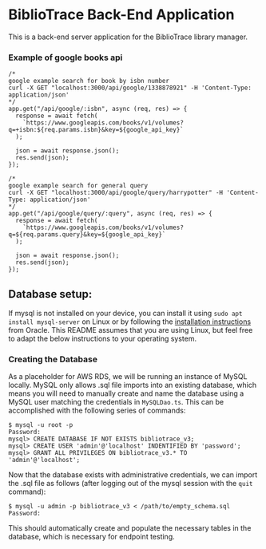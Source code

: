 # BiblioTrace Back-End Application

This is a back-end server application for the BiblioTrace library manager.

### Example of google books api
```
/*
google example search for book by isbn number
curl -X GET "localhost:3000/api/google/1338878921" -H 'Content-Type: application/json'
*/
app.get("/api/google/:isbn", async (req, res) => {
  response = await fetch(
    `https://www.googleapis.com/books/v1/volumes?q=+isbn:${req.params.isbn}&key=${google_api_key}`
  );

  json = await response.json();
  res.send(json);
});

/*
google example search for general query
curl -X GET "localhost:3000/api/google/query/harrypotter" -H 'Content-Type: application/json'
*/
app.get("/api/google/query/:query", async (req, res) => {
  response = await fetch(
    `https://www.googleapis.com/books/v1/volumes?q=${req.params.query}&key=${google_api_key}`
  );

  json = await response.json();
  res.send(json);
});
```
## Database setup:
If mysql is not installed on your device, you can install it using `sudo apt install mysql-server` on Linux or by following the [installation instructions](https://dev.mysql.com/downloads/) from Oracle.
This README assumes that you are using Linux, but feel free to adapt the below instructions to your operating system.  
### Creating the Database
As a placeholder for AWS RDS, we will be running an instance of MySQL locally. MySQL only allows .sql file imports into an existing database, which means you will need to manually create and name the database using a MySQL user matching the credentials in `MySQLDao.ts`. This can be accomplished with the following series of commands:
```
$ mysql -u root -p
Password:
mysql> CREATE DATABASE IF NOT EXISTS bibliotrace_v3;
mysql> CREATE USER 'admin'@'localhost' INDENTIFIED BY 'password';
mysql> GRANT ALL PRIVILEGES ON bibliotrace_v3.* TO 'admin'@'localhost';
```
Now that the database exists with administrative credentials, we can import the .sql file as follows (after logging out of the mysql session with the `quit` command): 
```
$ mysql -u admin -p bibliotrace_v3 < /path/to/empty_schema.sql
Password:
```
This should automatically create and populate the necessary tables in the database, which is necessary for endpoint testing.
